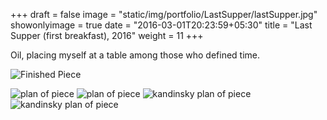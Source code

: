 +++
draft = false
image = "static/img/portfolio/LastSupper/lastSupper.jpg"
showonlyimage = true
date = "2016-03-01T20:23:59+05:30"
title = "Last Supper (first breakfast), 2016"
weight = 11
+++

Oil, placing myself at a table among those who defined time.
<!--more-->

![Finished Piece][1]

![plan of piece][3]
![plan of piece][4]
![kandinsky plan of piece][5]
![kandinsky plan of piece][6]


[1]: /static/img/portfolio/LastSupper/lastSupper.jpg

[3]: /static/img/portfolio/LastSupper/lastSupperSketch.jpg
[4]: /static/img/portfolio/LastSupper/lastSupper(2).jpg
[5]: /static/img/portfolio/LastSupper/kandinskySketch2.jpg
[6]: /static/img/portfolio/LastSupper/kandinskyLastSupper.jpg
